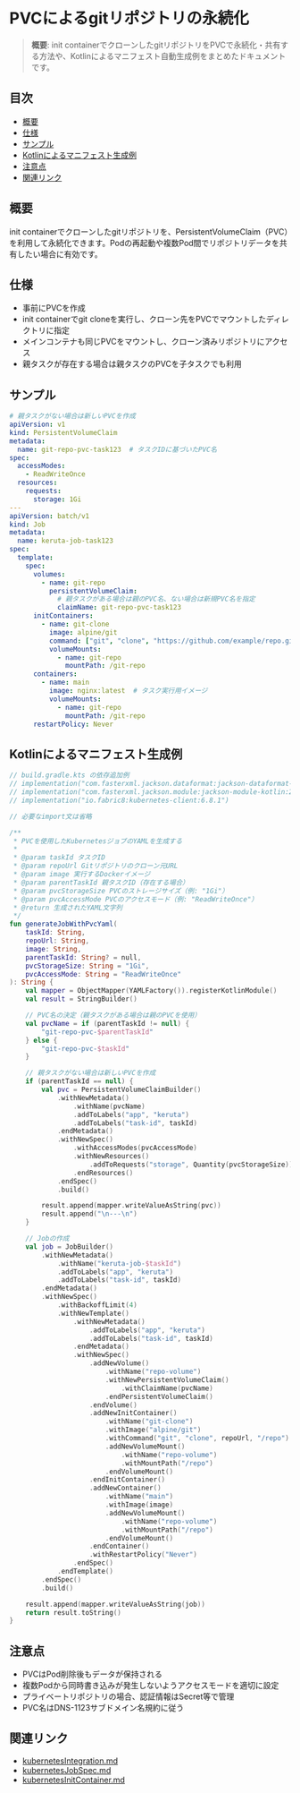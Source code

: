 # PVCによるgitリポジトリの永続化

> **概要**: init containerでクローンしたgitリポジトリをPVCで永続化・共有する方法や、Kotlinによるマニフェスト自動生成例をまとめたドキュメントです。

## 目次
- [概要](#概要)
- [仕様](#仕様)
- [サンプル](#サンプル)
- [Kotlinによるマニフェスト生成例](#kotlinによるマニフェスト生成例)
- [注意点](#注意点)
- [関連リンク](#関連リンク)

## 概要
init containerでクローンしたgitリポジトリを、PersistentVolumeClaim（PVC）を利用して永続化できます。Podの再起動や複数Pod間でリポジトリデータを共有したい場合に有効です。

## 仕様
- 事前にPVCを作成
- init containerでgit cloneを実行し、クローン先をPVCでマウントしたディレクトリに指定
- メインコンテナも同じPVCをマウントし、クローン済みリポジトリにアクセス
- 親タスクが存在する場合は親タスクのPVCを子タスクでも利用

## サンプル
```yaml
# 親タスクがない場合は新しいPVCを作成
apiVersion: v1
kind: PersistentVolumeClaim
metadata:
  name: git-repo-pvc-task123  # タスクIDに基づいたPVC名
spec:
  accessModes:
    - ReadWriteOnce
  resources:
    requests:
      storage: 1Gi
---
apiVersion: batch/v1
kind: Job
metadata:
  name: keruta-job-task123
spec:
  template:
    spec:
      volumes:
        - name: git-repo
          persistentVolumeClaim:
            # 親タスクがある場合は親のPVC名、ない場合は新規PVC名を指定
            claimName: git-repo-pvc-task123
      initContainers:
        - name: git-clone
          image: alpine/git
          command: ["git", "clone", "https://github.com/example/repo.git", "/git-repo"]
          volumeMounts:
            - name: git-repo
              mountPath: /git-repo
      containers:
        - name: main
          image: nginx:latest  # タスク実行用イメージ
          volumeMounts:
            - name: git-repo
              mountPath: /git-repo
      restartPolicy: Never
```

## Kotlinによるマニフェスト生成例
```kotlin
// build.gradle.kts の依存追加例
// implementation("com.fasterxml.jackson.dataformat:jackson-dataformat-yaml:2.15.2")
// implementation("com.fasterxml.jackson.module:jackson-module-kotlin:2.15.2")
// implementation("io.fabric8:kubernetes-client:6.8.1")

// 必要なimport文は省略

/**
 * PVCを使用したKubernetesジョブのYAMLを生成する
 *
 * @param taskId タスクID
 * @param repoUrl Gitリポジトリのクローン元URL
 * @param image 実行するDockerイメージ
 * @param parentTaskId 親タスクID（存在する場合）
 * @param pvcStorageSize PVCのストレージサイズ（例: "1Gi"）
 * @param pvcAccessMode PVCのアクセスモード（例: "ReadWriteOnce"）
 * @return 生成されたYAML文字列
 */
fun generateJobWithPvcYaml(
    taskId: String,
    repoUrl: String,
    image: String,
    parentTaskId: String? = null,
    pvcStorageSize: String = "1Gi",
    pvcAccessMode: String = "ReadWriteOnce"
): String {
    val mapper = ObjectMapper(YAMLFactory()).registerKotlinModule()
    val result = StringBuilder()

    // PVC名の決定（親タスクがある場合は親のPVCを使用）
    val pvcName = if (parentTaskId != null) {
        "git-repo-pvc-$parentTaskId"
    } else {
        "git-repo-pvc-$taskId"
    }

    // 親タスクがない場合は新しいPVCを作成
    if (parentTaskId == null) {
        val pvc = PersistentVolumeClaimBuilder()
            .withNewMetadata()
                .withName(pvcName)
                .addToLabels("app", "keruta")
                .addToLabels("task-id", taskId)
            .endMetadata()
            .withNewSpec()
                .withAccessModes(pvcAccessMode)
                .withNewResources()
                    .addToRequests("storage", Quantity(pvcStorageSize))
                .endResources()
            .endSpec()
            .build()

        result.append(mapper.writeValueAsString(pvc))
        result.append("\n---\n")
    }

    // Jobの作成
    val job = JobBuilder()
        .withNewMetadata()
            .withName("keruta-job-$taskId")
            .addToLabels("app", "keruta")
            .addToLabels("task-id", taskId)
        .endMetadata()
        .withNewSpec()
            .withBackoffLimit(4)
            .withNewTemplate()
                .withNewMetadata()
                    .addToLabels("app", "keruta")
                    .addToLabels("task-id", taskId)
                .endMetadata()
                .withNewSpec()
                    .addNewVolume()
                        .withName("repo-volume")
                        .withNewPersistentVolumeClaim()
                            .withClaimName(pvcName)
                        .endPersistentVolumeClaim()
                    .endVolume()
                    .addNewInitContainer()
                        .withName("git-clone")
                        .withImage("alpine/git")
                        .withCommand("git", "clone", repoUrl, "/repo")
                        .addNewVolumeMount()
                            .withName("repo-volume")
                            .withMountPath("/repo")
                        .endVolumeMount()
                    .endInitContainer()
                    .addNewContainer()
                        .withName("main")
                        .withImage(image)
                        .addNewVolumeMount()
                            .withName("repo-volume")
                            .withMountPath("/repo")
                        .endVolumeMount()
                    .endContainer()
                    .withRestartPolicy("Never")
                .endSpec()
            .endTemplate()
        .endSpec()
        .build()

    result.append(mapper.writeValueAsString(job))
    return result.toString()
}
```

## 注意点
- PVCはPod削除後もデータが保持される
- 複数Podから同時書き込みが発生しないようアクセスモードを適切に設定
- プライベートリポジトリの場合、認証情報はSecret等で管理
- PVC名はDNS-1123サブドメイン名規約に従う

## 関連リンク
- [kubernetesIntegration.md](./kubernetesIntegration.md)
- [kubernetesJobSpec.md](./kubernetesJobSpec.md)
- [kubernetesInitContainer.md](./kubernetesInitContainer.md) 
